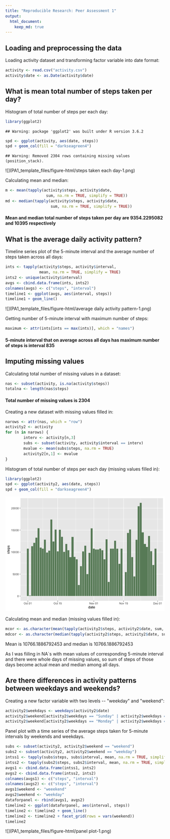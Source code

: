 ```yaml
---
title: "Reproducible Research: Peer Assessment 1"
output: 
  html_document:
    keep_md: true
---
```


## Loading and preprocessing the data
Loading activity dataset and transforming factor variable into date format:


```r
activity <- read.csv("activity.csv")
activity$date <- as.Date(activity$date)
```

## What is mean total number of steps taken per day?
Histogram of total number of steps per each day:


```r
library(ggplot2)
```

```
## Warning: package 'ggplot2' was built under R version 3.6.2
```

```r
spd <- ggplot(activity, aes(date, steps))
spd + geom_col(fill = "darkseagreen4")
```

```
## Warning: Removed 2304 rows containing missing values (position_stack).
```

![](PA1_template_files/figure-html/steps taken each day-1.png)<!-- -->

Calculating mean and median:


```r
m <- mean(tapply(activity$steps, activity$date, 
                  sum, na.rm = TRUE, simplify = TRUE))
md <- median(tapply(activity$steps, activity$date, 
                    sum, na.rm = TRUE, simplify = TRUE))
```
#### Mean and median total number of steps taken per day are **9354.2295082** and **10395** respectively

## What is the average daily activity pattern?
Timeline series plot of the 5-minute interval and the average number of steps taken across all days:


```r
ints <- tapply(activity$steps, activity$interval, 
               mean, na.rm = TRUE, simplify = TRUE)
ints2 <- unique(activity$interval)
avgs <- cbind.data.frame(ints, ints2)
colnames(avgs) <- c("steps", "interval")
timeline1 <- ggplot(avgs, aes(interval, steps))
timeline1 + geom_line()
```

![](PA1_template_files/figure-html/average daily activity pattern-1.png)<!-- -->

Getting number of 5-minute interval with maximum number of steps:


```r
maximum <- attr(ints[ints == max(ints)], which = "names")
```

#### 5-minute interval that on average across all days has maximum number of steps is interval **835**

## Imputing missing values

Calculating total number of missing values in a dataset:


```r
nas <- subset(activity, is.na(activity$steps))
totalna <- length(nas$steps)
```
#### Total number of missing values is **2304**

Creating a new dataset with missing values filled in:


```r
narows <- attr(nas, which = "row")
activity2 <- activity
for (n in narows) {
        interv <- activity[n,3]
        subs <- subset(activity, activity$interval == interv)
        mvalue <- mean(subs$steps, na.rm = TRUE)
        activity2[n,1] <- mvalue
}
```

Histogram of total number of steps per each day (missing values filled in):


```r
library(ggplot2)
spd <- ggplot(activity2, aes(date, steps))
spd + geom_col(fill = "darkseagreen4")
```

![](PA1_template_files/figure-html/stepstakeneachday2-1.png)<!-- -->

Calculating mean and median (missing values filled in):


```r
mcor <- as.character(mean(tapply(activity2$steps, activity2$date, sum, na.rm = TRUE, simplify = TRUE)))
mdcor <- as.character(median(tapply(activity2$steps, activity2$date, sum, na.rm = TRUE, simplify = TRUE)))
```

Mean is 10766.1886792453 and median is 10766.1886792453

As I was fiiling in NA`s with mean values of corresponding 5-minute interval and there were whole days of missing values, so sum of steps of those days become actual mean and median among all days.

## Are there differences in activity patterns between weekdays and weekends?

Creating a new factor variable with two levels -- "weekday" and "weekend":


```r
activity2$weekdays <- weekdays(activity2$date)
activity2$weekend[activity2$weekdays == "Sunday" | activity2$weekdays == "Saturday"] <- "weekend"
activity2$weekend[activity2$weekdays == "Monday" | activity2$weekdays == "Tuesday" | activity2$weekdays == "Wednesday" | activity2$weekdays == "Thursday" | activity2$weekdays == "Friday"] <- "weekday"
```

Panel plot with a time series of the average steps taken for 5-minute intervals by weekends and weekdays.


```r
subs <- subset(activity2, activity2$weekend == "weekend")
subs2 <- subset(activity2, activity2$weekend == "weekday")
intss1 <- tapply(subs$steps, subs$interval, mean, na.rm = TRUE, simplify = TRUE)
intss2 <- tapply(subs2$steps, subs2$interval, mean, na.rm = TRUE, simplify = TRUE)
avgs1 <- cbind.data.frame(intss1, ints2)
avgs2 <- cbind.data.frame(intss2, ints2)
colnames(avgs1) <- c("steps", "interval")
colnames(avgs2) <- c("steps", "interval")
avgs1$weekend <- "weeekend"
avgs2$weekend <- "weekday"
dataforpanel <- rbind(avgs1, avgs2)
timeline2 <- ggplot(dataforpanel, aes(interval, steps))
timeline2 <- timeline2 + geom_line()
timeline2 <- timeline2 + facet_grid(rows = vars(weekend))
timeline2
```

![](PA1_template_files/figure-html/panel plot-1.png)<!-- -->
















